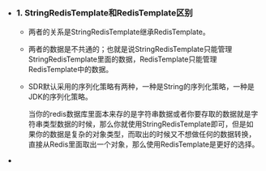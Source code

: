 * ### 1. StringRedisTemplate和RedisTemplate区别
  * 两者的关系是StringRedisTemplate继承RedisTemplate。
  * 两者的数据是不共通的；也就是说StringRedisTemplate只能管理StringRedisTemplate里面的数据，RedisTemplate只能管理RedisTemplate中的数据。
  * SDR默认采用的序列化策略有两种，一种是String的序列化策略，一种是JDK的序列化策略。
 
    当你的redis数据库里面本来存的是字符串数据或者你要存取的数据就是字符串类型数据的时候，那么你就使用StringRedisTemplate即可，但是如果你的数据是复杂的对象类型，而取出的时候又不想做任何的数据转换，直接从Redis里面取出一个对象，那么使用RedisTemplate是更好的选择。


* 